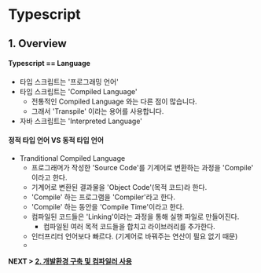 # Typescript

## 1. Overview

#### Typescript == Language

- 타입 스크립트는 '프로그래밍 언어'
- 타입 스크립트는 'Compiled Language'
  - 전통적인 Compiled Language 와는 다른 점이 많습니다.
  - 그래서 'Transpile' 이라는 용어를 사용합니다.
- 자바 스크립트는 'Interpreted Language'

#### 정적 타입 언어 VS 동적 타입 언어

- Tranditional Compiled Language
  - 프로그래머가 작성한 'Source Code'를 기계어로 변환하는 과정을 'Compile' 이라고 한다.
  - 기계어로 변환된 결과물을 'Object Code'(목적 코드)라 한다.
  - 'Compile' 하는 프로그램을 'Compiler'라고 한다.
  - 'Compile' 하는 동안을 'Compile Time'이라고 한다.
  - 컴파일된 코드들은 'Linking'이라는 과정을 통해 실행 파일로 만들어진다.
    - 컴파일된 여러 목적 코드들을 합치고 라이브러리를 추가한다.
  - 인터프리터 언어보다 빠르다. (기계어로 바꿔주는 연산이 필요 없기 때문)
  -

**NEXT > [2. 개발환경 구축 및 컴파일러 사용](https://github.com/mirrors89/study/tree/master/typescript/2_개발환경_구축_및_컴파일러_사용.md)**
